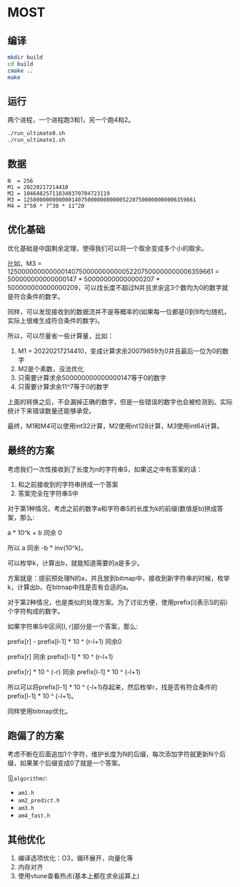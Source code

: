 # MOST

## 编译

```sh
mkdir build
cd build
cmake ..
make
```

## 运行

两个进程，一个进程跑3和1，另一个跑4和2。

```sh
./run_ultimate0.sh
./run_ultimate1.sh
```

## 数据

```
N  = 256
M1 = 20220217214410
M2 = 104648257118348370704723119
M3 = 125000000000000140750000000000052207500000000006359661
M4 = 3^50 * 7^30 * 11^20
```

## 优化基础

优化基础是中国剩余定理，使得我们可以将一个取余变成多个小的取余。

比如，M3 = 125000000000000140750000000000052207500000000006359661 = 500000000000000147 * 500000000000000207 * 500000000000000209，可以找长度不超过N并且求余这3个数均为0的数字就是符合条件的数字。

同样，可以发现接收到的数据流并不是等概率的(如果每一位都是0到9均匀随机，实际上很难生成符合条件的数字)。

所以，可以尽量省一些计算量，比如：

1. M1 = 20220217214410，变成计算求余20079859为0并且最后一位为0的数字
2. M2是个素数，没法优化
3. 只需要计算求余500000000000000147等于0的数字
4. 只需要计算求余11^7等于0的数字

上面的转换之后，不会漏掉正确的数字，但是一些错误的数字也会被检测到。实际统计下来错误数量还能够承受。

最终，M1和M4可以使用int32计算，M2使用int128计算，M3使用int64计算。

## 最终的方案

考虑我们一次性接收到了长度为n的字符串S，如果这之中有答案的话：

1. 和之前接收到的字符串拼成一个答案
2. 答案完全在字符串S中

对于第1种情况，考虑之前的数字a和字符串S的长度为k的前缀(数值是b)拼成答案，那么:

a * 10^k + b 同余 0

所以 a 同余 -b * inv(10^k)。

可以枚举k，计算出b，就能知道需要的a是多少。

方案就是：提前预处理N的a，并且放到bitmap中，接收到新字符串的时候，枚举k，计算出b，在bitmap中找是否有合适的a。

对于第2种情况，也是类似的处理方案。为了讨论方便，使用prefix[i]表示S的前i个字符构成的数字。

如果字符串S中区间[l, r]部分是一个答案，那么:

prefix[r] - prefix[l-1] * 10 ^ (r-l+1) 同余0

prefix[r] 同余 prefix[l-1] * 10 ^ (r-l+1)

prefix[r] * 10 ^ (-r) 同余 prefix[l-1] * 10 ^ (-l+1)

所以可以将prefix[l-1] * 10 ^ (-l+1)存起来，然后枚举r，找是否有符合条件的prefix[l-1] * 10 ^ (-l+1)。

同样使用bitmap优化。

## 跑偏了的方案

考虑不断在后面追加1个字符，维护长度为N的后缀，每次添加字符就更新N个后缀，如果某个后缀变成0了就是一个答案。

见`algorithm/`:

- `am1.h`
- `am2_predict.h`
- `am3.h`
- `am4_fast.h`

## 其他优化

1. 编译选项优化：O3，循环展开，向量化等
2. 内存对齐
3. 使用vtune查看热点(基本上都在求余运算上)
